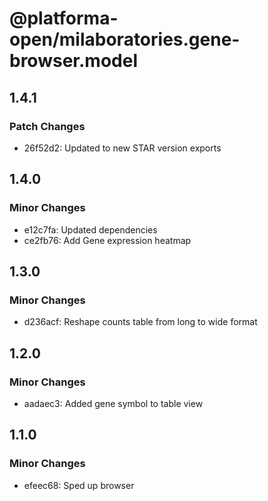 # @platforma-open/milaboratories.gene-browser.model

## 1.4.1

### Patch Changes

- 26f52d2: Updated to new STAR version exports

## 1.4.0

### Minor Changes

- e12c7fa: Updated dependencies
- ce2fb76: Add Gene expression heatmap

## 1.3.0

### Minor Changes

- d236acf: Reshape counts table from long to wide format

## 1.2.0

### Minor Changes

- aadaec3: Added gene symbol to table view

## 1.1.0

### Minor Changes

- efeec68: Sped up browser
